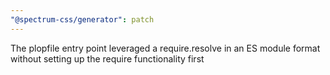 ```yaml
---
"@spectrum-css/generator": patch
---
```


The plopfile entry point leveraged a require.resolve in an ES module format without setting up the require functionality first
